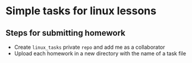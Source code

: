 # Simple tasks for linux lessons
## Steps for submitting homework

- Create `linux_tasks` private `repo` and add me as a collaborator
- Upload each homework in a new directory with the name of a task file
